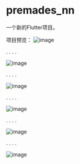 # premades_nn

一个新的Flutter项目。

项目预览：
![image](https://github.com/libiao2/my_kaihei/blob/master/images/%E9%A2%91%E9%81%93-%E4%B8%B4%E6%97%B6%E9%A2%91%E9%81%93%E6%82%AC%E6%B5%AE%E6%A1%86.png)

.
.
.
.

![image](https://github.com/libiao2/my_kaihei/blob/master/images/WechatIMG1.jpeg)

.
.
.
.

![image](https://github.com/libiao2/my_kaihei/blob/master/images/WechatIMG2.jpeg)

.
.
.
.

![image](https://github.com/libiao2/my_kaihei/blob/master/images/WechatIMG3.jpeg)

.
.
.
.

![image](https://github.com/libiao2/my_kaihei/blob/master/images/WechatIMG5.jpeg)

.
.
.
.

![image](https://github.com/libiao2/my_kaihei/blob/master/images/WechatIMG6.jpeg)
